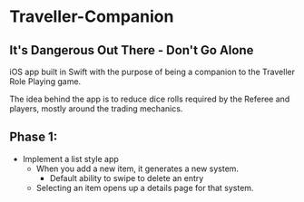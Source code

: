 # Traveller-Companion

## It's Dangerous Out There - Don't Go Alone

iOS app built in Swift with the purpose of being a companion to the Traveller Role Playing game. 

The idea behind the app is to reduce dice rolls required by the Referee and players, mostly around the trading mechanics.

## Phase 1:

 - Implement a list style app
   - When you add a new item, it generates a new system.
     - Default ability to swipe to delete an entry
   - Selecting an item opens up a details page for that system.
